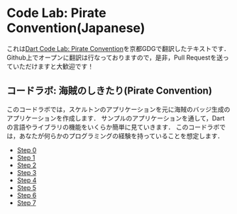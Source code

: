 Code Lab: Pirate Convention(Japanese)
==========

これは[Dart Code Lab: Pirate Convention](https://www.dartlang.org/codelabs/darrrt/)を京都GDGで翻訳したテキストです．
Github上でオープンに翻訳は行なっておりますので，是非，Pull Requestを送っていただけますと大歓迎です！

コードラボ: 海賊のしきたり(Pirate Convention)
----------

このコードラボでは，スケルトンのアプリケーションを元に海賊のバッジ生成のアプリケーションを作成します．
サンプルのアプリケーションを通して，Dartの言語やライブラリの機能をいくらか簡単に見ていきます．
このコードラボでは，あなたが何らかのプログラミングの経験を持っていることを想定します．

* [Step 0](step0/step0.md)
* [Step 1](step1/step1.md)
* [Step 2](step2/step2.md)
* [Step 3](step3/step3.md)
* [Step 4](step4/step4.md)
* [Step 5](step5/step5.md)
* [Step 6](step6/step6.md)
* [Step 7](step7/step7.md)
